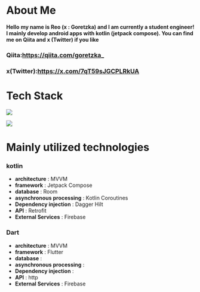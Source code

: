 # About Me
**Hello**
 **my name is Reo (x : Goretzka) and I am currently a student engineer!
I mainly develop android apps with kotlin (jetpack compose).
You can find me on Qiita and x (Twitter) if you like**
### Qiita:https://qiita.com/goretzka_
### x(Twitter):https://x.com/7qT59sJGCPLRkUA

# Tech Stack
![](https://skillicons.dev/icons?i=kotlin,swift,python,firebase,flutter)

![]([https://github-readme-stats.vercel.app/api/top-langs?username=REOysd](https://x.com/home?lang=ja))

# Mainly utilized technologies
### kotlin
* **architecture** : MVVM
* **framework** : Jetpack Compose
* **database** : Room
* **asynchronous processing** : Kotlin Coroutines
* **Dependency injection** : Dagger Hilt
* **API** : Retrofit
* **External Services** : Firebase

### Dart
* **architecture** : MVVM
* **framework** : Flutter
* **database** : 
* **asynchronous processing** : 
* **Dependency injection** : 
* **API** : http
* **External Services** : Firebase
